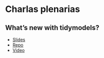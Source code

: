 # Charlas plenarias

## What’s new with tidymodels?

* [Slides](https://hfrick.github.io/2024-3RqueR/#/title-slide)
* [Repo](https://github.com/hfrick/2024-3RqueR)
* [Video](https://www.youtube.com/watch?v=2_xLvyexCbM)

